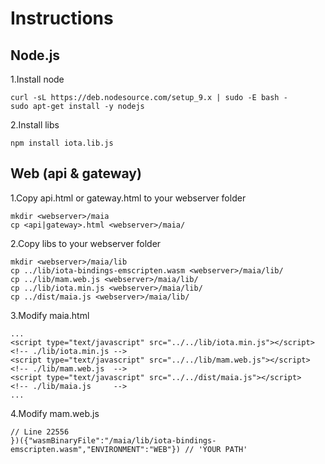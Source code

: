 # Instructions

## Node.js

1.Install node

    curl -sL https://deb.nodesource.com/setup_9.x | sudo -E bash -
    sudo apt-get install -y nodejs

2.Install libs

    npm install iota.lib.js

## Web (api & gateway)

1.Copy api.html or gateway.html to your webserver folder

    mkdir <webserver>/maia
    cp <api|gateway>.html <webserver>/maia/

2.Copy libs to your webserver folder

    mkdir <webserver>/maia/lib
    cp ../lib/iota-bindings-emscripten.wasm <webserver>/maia/lib/
    cp ../lib/mam.web.js <webserver>/maia/lib/
    cp ../lib/iota.min.js <webserver>/maia/lib/
    cp ../dist/maia.js <webserver>/maia/lib/

3.Modify maia.html

    ...
	<script type="text/javascript" src="../../lib/iota.min.js"></script>  <!-- ./lib/iota.min.js -->
	<script type="text/javascript" src="../../lib/mam.web.js"></script>   <!-- ./lib/mam.web.js  -->
	<script type="text/javascript" src="../../dist/maia.js"></script>     <!-- ./lib/maia.js     -->
    ...

4.Modify mam.web.js

    // Line 22556
    })({"wasmBinaryFile":"/maia/lib/iota-bindings-emscripten.wasm","ENVIRONMENT":"WEB"}) // 'YOUR PATH'
